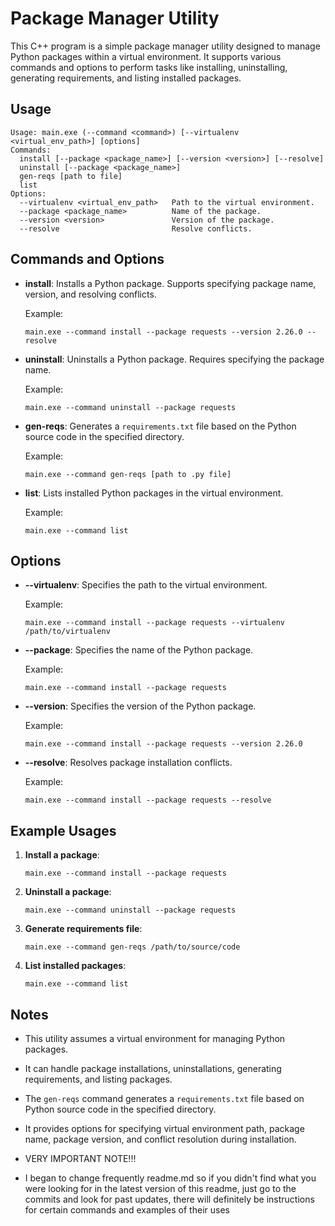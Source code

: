 # Package Manager Utility

This C++ program is a simple package manager utility designed to manage Python packages within a virtual environment. It supports various commands and options to perform tasks like installing, uninstalling, generating requirements, and listing installed packages.

## Usage

```
Usage: main.exe (--command <command>) [--virtualenv <virtual_env_path>] [options]
Commands:
  install [--package <package_name>] [--version <version>] [--resolve]
  uninstall [--package <package_name>]
  gen-reqs [path to file]
  list
Options:
  --virtualenv <virtual_env_path>   Path to the virtual environment.
  --package <package_name>          Name of the package.
  --version <version>               Version of the package.
  --resolve                         Resolve conflicts.
```

## Commands and Options

- **install**: Installs a Python package. Supports specifying package name, version, and resolving conflicts.

  Example:
  ```
  main.exe --command install --package requests --version 2.26.0 --resolve
  ```

- **uninstall**: Uninstalls a Python package. Requires specifying the package name.

  Example:
  ```
  main.exe --command uninstall --package requests
  ```

- **gen-reqs**: Generates a `requirements.txt` file based on the Python source code in the specified directory.

  Example:
  ```
  main.exe --command gen-reqs [path to .py file]
  ```

- **list**: Lists installed Python packages in the virtual environment.

  Example:
  ```
  main.exe --command list
  ```

## Options

- **--virtualenv**: Specifies the path to the virtual environment.

  Example:
  ```
  main.exe --command install --package requests --virtualenv /path/to/virtualenv
  ```

- **--package**: Specifies the name of the Python package.

  Example:
  ```
  main.exe --command install --package requests
  ```

- **--version**: Specifies the version of the Python package.

  Example:
  ```
  main.exe --command install --package requests --version 2.26.0
  ```

- **--resolve**: Resolves package installation conflicts.

  Example:
  ```
  main.exe --command install --package requests --resolve
  ```

## Example Usages

1. **Install a package**:
   ```
   main.exe --command install --package requests
   ```

2. **Uninstall a package**:
   ```
   main.exe --command uninstall --package requests
   ```

3. **Generate requirements file**:
   ```
   main.exe --command gen-reqs /path/to/source/code
   ```

4. **List installed packages**:
   ```
   main.exe --command list
   ```

## Notes

- This utility assumes a virtual environment for managing Python packages.
- It can handle package installations, uninstallations, generating requirements, and listing packages.
- The `gen-reqs` command generates a `requirements.txt` file based on Python source code in the specified directory.
- It provides options for specifying virtual environment path, package name, package version, and conflict resolution during installation.

- VERY IMPORTANT NOTE!!!
- I began to change frequently readme.md so if you didn't find what you were looking for in the latest version of this readme, just go to the commits and look for past updates, there will definitely be instructions for certain commands and examples of their uses
